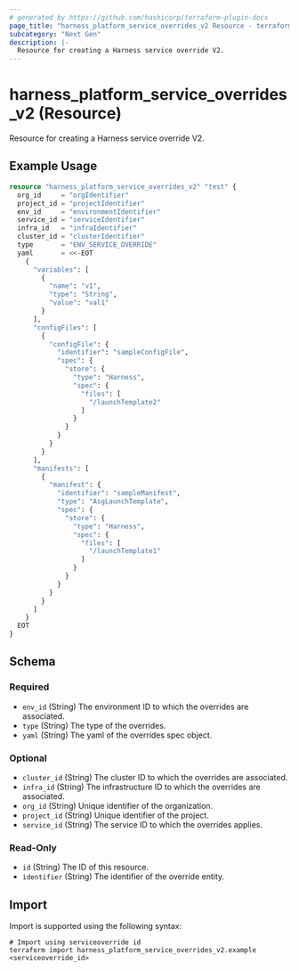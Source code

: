 ```yaml
---
# generated by https://github.com/hashicorp/terraform-plugin-docs
page_title: "harness_platform_service_overrides_v2 Resource - terraform-provider-harness"
subcategory: "Next Gen"
description: |-
  Resource for creating a Harness service override V2.
---
```


# harness_platform_service_overrides_v2 (Resource)

Resource for creating a Harness service override V2.

## Example Usage

```terraform
resource "harness_platform_service_overrides_v2" "test" {
  org_id     = "orgIdentifier"
  project_id = "projectIdentifier"
  env_id     = "environmentIdentifier"
  service_id = "serviceIdentifier"
  infra_id   = "infraIdentifier"
  cluster_id = "clusterIdentifier"
  type       = "ENV_SERVICE_OVERRIDE"
  yaml       = <<-EOT
    {
      "variables": [
        {
          "name": "v1",
          "type": "String",
          "value": "val1"
        }
      ],
      "configFiles": [
        {
          "configFile": {
            "identifier": "sampleConfigFile",
            "spec": {
              "store": {
                "type": "Harness",
                "spec": {
                  "files": [
                    "/launchTemplate2"
                  ]
                }
              }
            }
          }
        }
      ],
      "manifests": [
        {
          "manifest": {
            "identifier": "sampleManifest",
            "type": "AsgLaunchTemplate",
            "spec": {
              "store": {
                "type": "Harness",
                "spec": {
                  "files": [
                    "/launchTemplate1"
                  ]
                }
              }
            }
          }
        }
      ]
    }
  EOT
}
```

<!-- schema generated by tfplugindocs -->
## Schema

### Required

- `env_id` (String) The environment ID to which the overrides are associated.
- `type` (String) The type of the overrides.
- `yaml` (String) The yaml of the overrides spec object.

### Optional

- `cluster_id` (String) The cluster ID to which the overrides are associated.
- `infra_id` (String) The infrastructure ID to which the overrides are associated.
- `org_id` (String) Unique identifier of the organization.
- `project_id` (String) Unique identifier of the project.
- `service_id` (String) The service ID to which the overrides applies.

### Read-Only

- `id` (String) The ID of this resource.
- `identifier` (String) The identifier of the override entity.

## Import

Import is supported using the following syntax:

```shell
# Import using serviceoverride id
terraform import harness_platform_service_overrides_v2.example <serviceoverride_id>
```
